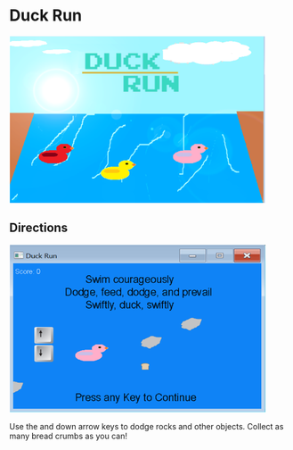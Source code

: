 # Duck Run
<p align="left">
  <img width="460" height="300" src="./intro_screen.png">
</p>

## Directions
<p align="left">
  <img width="460" height="300" src="./instruction_screen.png">
</p>
<p>
Use the  and down arrow keys to dodge rocks and other objects. Collect as many bread crumbs as you can!
<p/>
